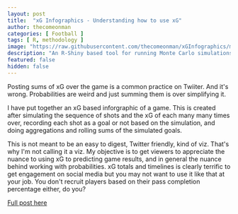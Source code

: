 ```yaml
---
layout: post
title:  "xG Infographics - Understanding how to use xG"
author: thecomeonman
categories: [ Football ]
tags: [ R, methodology ]
image: "https://raw.githubusercontent.com/thecomeonman/xGInfographics/master/ManchesterCity_Leeds_14740.png"
description: "An R-Shiny based tool for running Monte Carlo simulations"
featured: false
hidden: false
---
```


Posting sums of xG over the game is a common practice on Twiiter. And it's wrong. Probabilities are weird and just summing them is over simplifying it.

I have put together an xG based inforgraphic of a game. This is created after simulating the sequence of shots and the xG of each many many times over, recording each shot as a goal or not based on the simulation, and doing aggregations and rolling sums of the simulated goals.

This is not meant to be an easy to digest, Twitter friendly, kind of viz. That's why I'm not calling it a viz. My objective is to get viewers to appreciate the nuance to using xG to predicting game results, and in general the nuance behind working with probabilities. xG totals and timelines is clearly terrific to get engagement on social media but you may not want to use it like that at your job. You don't recruit players based on their pass completion percentage either, do you?

[Full post here](https://github.com/thecomeonman/xGInfographics)